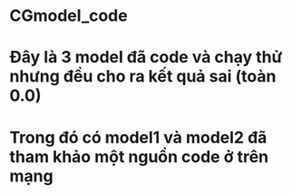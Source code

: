 # CGmodel_code
# Đây là 3 model đã code và chạy thử nhưng đều cho ra kết quả sai (toàn 0.0)
# Trong đó có model1 và model2 đã tham khảo một nguồn code ở trên mạng
